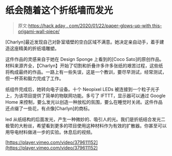 # 纸会随着这个折纸墙而发光

> 原文:[https://hack aday . com/2020/01/22/paper-glows-up-with this-origami-wall-piece/](https://hackaday.com/2020/01/22/paper-glows-up-with-this-origami-wall-piece/)

[Charlyn]最近发现自己对卧室墙壁的空白区域不满意。她决定亲自动手，着手建造这座精美的折纸墙雕塑。

这件作品的灵感来自于她在 Design Sponge 上看到的[Coco Sato]的原创作品。材料来源齐全，【Charlyn】开始了切割和折叠许多许多张纸的艰苦过程，这些纸将构成最终的作品。一路上有一些失误，这是一个教训，要尽早测试，经常测试，但一杯茶和毅力完成了工作。

纸组件完成后，她转向电子设备。十个 Neopixel LEDs 被连接到一个粒子光子上，为该项目提供了简单的物联网功能。多亏了 IFTTT，显示器可以通过 Google Home 来控制，要么发光以创造一种放松的氛围，要么在睡觉时关闭。这件作品还点缀了一些花，有点像[Charlyn]的商标。

led 从纸结构的后面发光，产生一种微妙的、吸引人的光。我们是折纸结合发光二极管的大粉丝，希望看到更多的项目使用这种材料作为有效的扩散器。你甚至可以用导电材料做进一步的实验。休息后的视频。

[https://player.vimeo.com/video/379611152](https://player.vimeo.com/video/379611152)